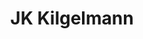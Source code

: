 ---
title: "JK Kilgelmann"
url: /santa-fe/jk-kilgelmann-avenida-facundo-zuviria/
shop: supermercado
---